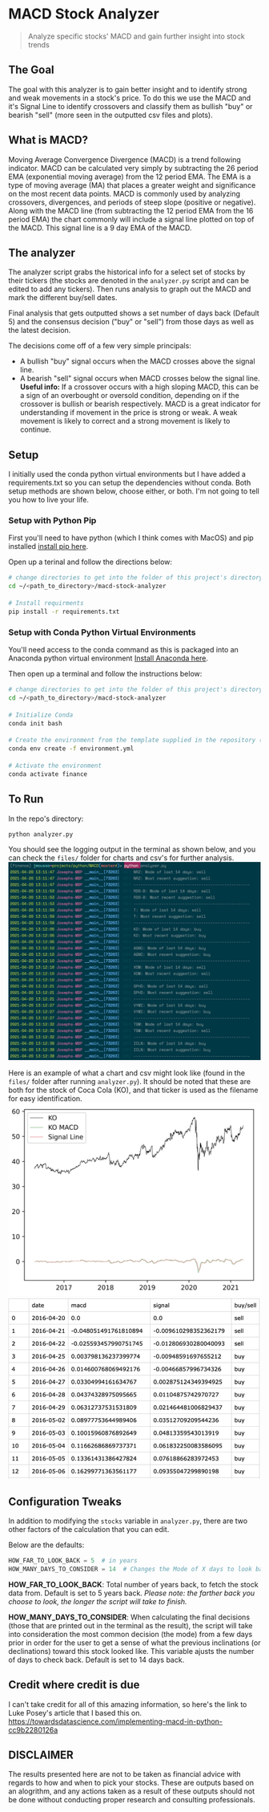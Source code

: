 # MACD Stock Analyzer
> Analyze specific stocks' MACD and gain further insight into stock trends

## The Goal
The goal with this analyzer is to gain better insight and to identify strong and weak movements in a stock's price.
To do this we use the MACD and it's Signal Line to identify crossovers and classify them as bullish "buy" or bearish "sell" (more seen in the outputted csv files and plots).

## What is MACD?

Moving Average Convergence Divergence (MACD) is a trend following indicator.
MACD can be calculated very simply by subtracting the 26 period EMA (exponential moving average) from the 12 period EMA. 
The EMA is a type of moving average (MA) that places a greater weight and significance on the most recent data points.
MACD is commonly used by analyzing crossovers, divergences, and periods of steep slope (positive or negative). 
Along with the MACD line (from subtracting the 12 period EMA from the 16 period EMA) the chart commonly will include a signal line plotted on top of the MACD. 
This signal line is a 9 day EMA of the MACD.

## The analyzer

The analyzer script grabs the historical info for a select set of stocks by their tickers (the stocks are denoted in the `analyzer.py` script and can be edited to add any tickers).
Then runs analysis to graph out the MACD and mark the different buy/sell dates.

Final analysis that gets outputted shows a set number of days back (Default 5) and the consensus decision ("buy" or "sell") from those days as well as the latest decision.

The decisions come off of a few very simple principals:
- A bullish "buy" signal occurs when the MACD crosses above the signal line.
- A bearish "sell" signal occurs when MACD crosses below the signal line. 
**Useful info:** If a crossover occurs with a high sloping MACD, this can be a sign of an overbought or oversold condition, depending on if the crossover is bullish or bearish respectively. MACD is a great indicator for understanding if movement in the price is strong or weak. A weak movement is likely to correct and a strong movement is likely to continue.

## Setup
I initially used the conda python virtual environments but I have added a requirements.txt so you can setup the dependencies without conda.
Both setup methods are shown below, choose either, or both. I'm not going to tell you how to live your life.

### Setup with Python Pip
First you'll need to have python (which I think comes with MacOS) and pip installed [install pip here](https://pip.pypa.io/en/stable/installing/).

Open up a terinal and follow the directions below:
```bash
# change directories to get into the folder of this project's directory
cd ~/<path_to_directory>/macd-stock-analyzer

# Install requirments
pip install -r requirements.txt
```

### Setup with Conda Python Virtual Environments

You'll need access to the conda command as this is packaged into an Anaconda python virtual environment
[Install Anaconda here](https://docs.anaconda.com/anaconda/install/).

Then open up a terminal and follow the instructions below:
```bash
# change directories to get into the folder of this project's directory
cd ~/<path_to_directory>/macd-stock-analyzer

# Initialize Conda
conda init bash

# Create the environment from the template supplied in the repository (this handles all pip installs too)
conda env create -f environment.yml

# Activate the environment
conda activate finance
```

## To Run
In the repo's directory:

```bash
python analyzer.py
```
You should see the logging output in the terminal as shown below, and you can check the `files/` folder for charts and csv's for further analysis.
![Terminal Screenshot](./screenshots/screenshot.jpg?raw=true)

Here is an example of what a chart and csv might look like (found in the `files/` folder after running `analyzer.py`). 
It should be noted that these are both for the stock of Coca Cola (KO), and that ticker is used as the filename for easy identification.
![Plot Screenshot](./screenshots/example_plot.jpg?raw=true)
![CSV Screenshot](./screenshots/example_csv.jpg?raw=true)

## Configuration Tweaks

In addition to modifying the `stocks` variable in `analyzer.py`, there are two other factors of the calculation that you can edit.

Below are the defaults:
```python
HOW_FAR_TO_LOOK_BACK = 5  # in years
HOW_MANY_DAYS_TO_CONSIDER = 14  # Changes the Mode of X days to look back when showing final decisions
```

**HOW_FAR_TO_LOOK_BACK**: Total number of years back, to fetch the stock data from. Default is set to 5 years back.
*Please note: the farther back you choose to look, the longer the script will take to finish.*

**HOW_MANY_DAYS_TO_CONSIDER**: When calculating the final decisions (those that are printed out in the terminal as the result), the script will take into consideration the most common decision (the mode) from a few days prior in order for the user to get a sense of what the previous inclinations (or declinations) toward this stock looked like. 
This variable ajusts the number of days to check back. Default is set to 14 days back.

## Credit where credit is due

I can't take credit for all of this amazing information, so here's the link to Luke Posey's article that I based this on.
https://towardsdatascience.com/implementing-macd-in-python-cc9b2280126a


## DISCLAIMER

The results presented here are not to be taken as financial advice with regards to how and when to pick your stocks. 
These are outputs based on an alogrithm, and any actions taken as a result of these outputs should not be done without conducting proper research and consulting professionals.
